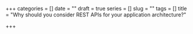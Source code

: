 +++
categories = []
date = ""
draft = true
series = []
slug = ""
tags = []
title = "Why should you consider REST APIs for your application architecture?"

+++
